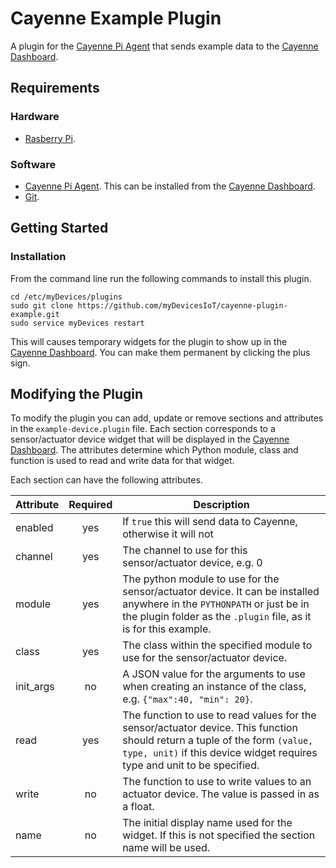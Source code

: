 # Cayenne Example Plugin
A plugin for the [Cayenne Pi Agent](https://github.com/myDevicesIoT/Cayenne-Agent) that sends example data to the [Cayenne Dashboard](https://cayenne.mydevices.com).

## Requirements
### Hardware
* [Rasberry Pi](https://www.raspberrypi.org).

### Software
* [Cayenne Pi Agent](https://github.com/myDevicesIoT/Cayenne-Agent). This can be installed from the [Cayenne Dashboard](https://cayenne.mydevices.com).
* [Git](https://git-scm.com/).

## Getting Started
### Installation
From the command line run the following commands to install this plugin.
```
cd /etc/myDevices/plugins
sudo git clone https://github.com/myDevicesIoT/cayenne-plugin-example.git
sudo service myDevices restart
```
This will causes temporary widgets for the plugin to show up in the [Cayenne Dashboard](https://cayenne.mydevices.com). You can make them permanent by clicking the plus sign.

## Modifying the Plugin
To modify the plugin you can add, update or remove sections and attributes in the `example-device.plugin` file. Each section corresponds to a sensor/actuator device widget that will be displayed in the [Cayenne Dashboard](https://cayenne.mydevices.com). The attributes determine which Python module, class and function is used to read and write data for that widget.

Each section can have the following attributes.

| Attribute     | Required      | Description  |
| ------------- |:-------------:| ------------ |
| enabled   | yes | If `true` this will send data to Cayenne, otherwise it will not |
| channel   | yes | The channel to use for this sensor/actuator device, e.g. 0 |
| module    | yes | The python module to use for the sensor/actuator device. It can be installed anywhere in the `PYTHONPATH` or just be in the plugin folder as the `.plugin` file, as it is for this example. |
| class     | yes | The class within the specified module to use for the sensor/actuator device. |
| init_args | no  | A JSON value for the arguments to use when creating an instance of the class, e.g. `{"max":40, "min": 20}`. |
| read      | yes | The function to use to read values for the sensor/actuator device. This function should return a tuple of the form `(value, type, unit)` if this device widget requires type and unit to be specified. |
| write     | no  | The function to use to write values to an actuator device. The value is passed in as a float. |
| name      | no  | The initial display name used for the widget. If this is not specified the section name will be used. |
